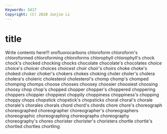 ```yaml
---
Keywords: 5417
Copyright: (C) 2020 Junjie Li
---
```


# title

Write contents here!!!
orofluorocarbons 
chloroform
chloroform's 
chloroformed 
chloroforming 
chloroforms 
chlorophyll 
chlorophyll's 
chock 
chock's 
chocked 
chocking
chocks 
chocolate 
chocolate's 
chocolates 
choice 
choice's 
choicer 
choices 
choicest 
choir
choir's 
choirs 
choke 
choke's 
choked 
choker 
choker's 
chokers 
chokes 
choking
choler 
choler's 
cholera 
cholera's 
choleric 
cholesterol 
cholesterol's 
chomp 
chomp's 
chomped
chomping 
chomps 
choose 
chooses 
choosey 
choosier 
choosiest 
choosing 
choosy 
chop
chop's 
chopped 
chopper 
chopper's 
choppered 
choppering 
choppers 
choppier 
choppiest 
choppily
choppiness 
choppiness's 
chopping 
choppy 
chops 
chopstick 
chopstick's 
chopsticks 
choral 
choral's
chorale 
chorale's 
chorales 
chorals 
chord 
chord's 
chords 
chore 
chore's 
choreograph
choreographed 
choreographer 
choreographer's 
choreographers 
choreographic 
choreographing 
choreographs 
choreography 
choreography's 
chores
chorister 
chorister's 
choristers 
chortle 
chortle's 
chortled 
chortles 
chortling 
